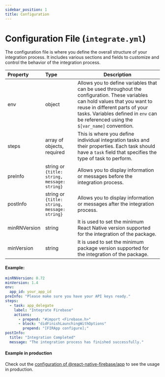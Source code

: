 ```yaml
---
sidebar_position: 1
title: Configuration
---
```

# Configuration File (`integrate.yml`)

The configuration file is where you define the overall structure of your integration process. It includes various sections and fields to customize and control the behavior of the integration process.

| Property     | Type                                         | Description                                                                                                                                                                                                                                             |
|:-------------|:---------------------------------------------|---------------------------------------------------------------------------------------------------------------------------------------------------------------------------------------------------------------------------------------------------------|
| env          | object                                       | Allows you to define variables that can be used throughout the configuration. These variables can hold values that you want to reuse in different parts of your tasks. Variables defined in `env` can be referenced using the `$[var_name]` convention. |
| steps        | array of objects, required                   | This is where you define individual integration tasks and their properties. Each task should have a `task` field that specifies the type of task to perform.                                                                                            |
| preInfo      | string or `{title: string, message: string}` | Allows you to display information or messages before the integration process.                                                                                                                                                                           |
| postInfo     | string or `{title: string, message: string}` | Allows you to display information or messages after the integration process.                                                                                                                                                                            |
| minRNVersion | string                                       | It is used to set the minimum React Native version supported for the integration of the package.                                                                                                                                                        |
| minVersion   | string                                       | It is used to set the minimum package version supported for the integration of the package.                                                                                                                                                             |

#### Example:

```yaml
minRNVersion: 0.72
minVersion: 1.4
env:
  app_id: your_app_id
preInfo: "Please make sure you have your API keys ready."
steps:
  - task: app_delegate
    label: "Integrate Firebase"
    actions:
      - prepend: "#import <Firebase.h>"
      - block: "didFinishLaunchingWithOptions"
        prepend: "[FIRApp configure];"
postInfo:
  title: "Integration Completed"
  message: "The integration process has finished successfully."
```

#### Example in production

Check out the [configuration of @react-native-firebase/app](https://github.com/react-native-integrate/configs/blob/main/packages/1/a/b/%40react-native-firebase/app/integrate.yml)  to see the usage in production.
